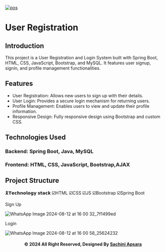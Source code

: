 <a href="https://git.io/typing-svg"><img src="https://readme-typing-svg.herokuapp.com?font=Fira+Code&weight=600&size=50&pause=1000&center=true&vCenter=true&color=green&width=835&height=70&lines=USER+REGISTRATION" alt="pos" /></a>

# User Registration



## Introduction
This project is a User Registration and Login System built with Spring Boot, HTML, CSS, JavaScript, Bootstrap, and MySQL. It features user signup, signin, and profile management functionalities.
## Features
- User Registration: Allows new users to sign up with their details.
- User Login: Provides a secure login mechanism for returning users.
- Profile Management: Enables users to view and update their profile information.
- Responsive Design: Fully responsive design using Bootstrap and custom CSS.

## Technologies Used

### Backend: Spring Boot, Java, MySQL
### Frontend: HTML, CSS, JavaScript, Bootstrap,AJAX 
 
## Project Structure

🎗️𝗧𝗲𝗰𝗵𝗻𝗼𝗹𝗼𝗴𝘆 𝘀𝘁𝗮𝗰𝗸 ☑️HTML ☑️CSS ☑️JS ☑️Bootstrap ☑️Spring Boot

Sign Up

![WhatsApp Image 2024-08-12 at 16 00 32_7f1499ed](https://github.com/user-attachments/assets/247be1ca-bb6e-4965-a293-7e77a860771f)

Login

![WhatsApp Image 2024-08-12 at 16 00 58_25624232](https://github.com/user-attachments/assets/1e126624-e7d4-4f34-8eab-f176386f597d)


<div align="center">


#### © 2024 All Right Reserved, Designed By [Sachini Apsara](https://github.com/ApsaraWitharana)

</div>
